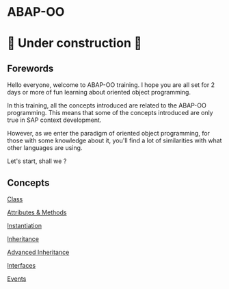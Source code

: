 # ABAP-OO

# :construction: Under construction :construction:

## Forewords
Hello everyone, welcome to ABAP-OO training. I hope you are all set for 2 days or more of fun learning about oriented object programming.

In this training, all the concepts introduced are related to the ABAP-OO programming. This means that some of the concepts introduced are only true in SAP context development.

However, as we enter the paradigm of oriented object programming, for those with some knowledge about it, you'll find a lot of similarities with what other languages are using.

Let's start, shall we ?
## Concepts

[Class](class/class.md)

[Attributes & Methods](attributes_methods/attributes_methods.md)

[Instantiation](instantiation/instantiation.md)

[Inheritance](inheritance/inheritance.md)

[Advanced Inheritance](inheritance/advanced_inheritance.md)

[Interfaces](interfaces/interfaces.md)

[Events](events/events.md)
